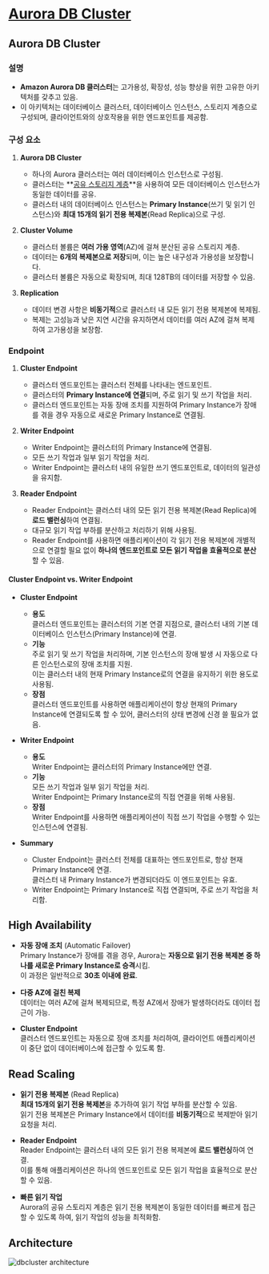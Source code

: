 # [Aurora DB Cluster](https://docs.aws.amazon.com/ko_kr/AmazonRDS/latest/AuroraUserGuide/Aurora.Overview.html)

## Aurora DB Cluster

### 설명
* **Amazon Aurora DB 클러스터**는 고가용성, 확장성, 성능 향상을 위한 고유한 아키텍처를 갖추고 있음.  
* 이 아키텍처는 데이터베이스 클러스터, 데이터베이스 인스턴스, 스토리지 계층으로 구성되며, 클라이언트와의 상호작용을 위한 엔드포인트를 제공함.

### 구성 요소

1. **Aurora DB Cluster**  

    * 하나의 Aurora 클러스터는 여러 데이터베이스 인스턴스로 구성됨.  
    * 클러스터는 **[공유 스토리지 계층](https://github.com/LeeWooJung/AWS-SAA-C03/tree/main/7.%20Database/7-2.%20Amazon%20Aurora/7-2-1.%20High%20Availability%20for%20Amazon%20Aurora)**을 사용하여 모든 데이터베이스 인스턴스가 동일한 데이터를 공유.  
    * 클러스터 내의 데이터베이스 인스턴스는 **Primary Instance**(쓰기 및 읽기 인스턴스)와 **최대 15개의 읽기 전용 복제본**(Read Replica)으로 구성.

2. **Cluster Volume**

    * 클러스터 볼륨은 **여러 가용 영역**(AZ)에 걸쳐 분산된 공유 스토리지 계층.
    * 데이터는 **6개의 복제본으로 저장**되며, 이는 높은 내구성과 가용성을 보장합니다.
    * 클러스터 볼륨은 자동으로 확장되며, 최대 128TB의 데이터를 저장할 수 있음.

3. **Replication**

    * 데이터 변경 사항은 **비동기적**으로 클러스터 내 모든 읽기 전용 복제본에 복제됨.  
    * 복제는 고성능과 낮은 지연 시간을 유지하면서 데이터를 여러 AZ에 걸쳐 복제하여 고가용성을 보장함.

### Endpoint

1. **Cluster Endpoint**

    * 클러스터 엔드포인트는 클러스터 전체를 나타내는 엔드포인트.
    * 클러스터의 **Primary Instance에 연결**되며, 주로 읽기 및 쓰기 작업을 처리.
    * 클러스터 엔드포인트는 자동 장애 조치를 지원하여 Primary Instance가 장애를 겪을 경우 자동으로 새로운 Primary Instance로 연결됨.

2. **Writer Endpoint**

    * Writer Endpoint는 클러스터의 Primary Instance에 연결됨.
    * 모든 쓰기 작업과 일부 읽기 작업을 처리.
    * Writer Endpoint는 클러스터 내의 유일한 쓰기 엔드포인트로, 데이터의 일관성을 유지함.

3. **Reader Endpoint**

    * Reader Endpoint는 클러스터 내의 모든 읽기 전용 복제본(Read Replica)에 **로드 밸런싱**하여 연결됨.
    * 대규모 읽기 작업 부하를 분산하고 처리하기 위해 사용됨.
    * Reader Endpoint를 사용하면 애플리케이션이 각 읽기 전용 복제본에 개별적으로 연결할 필요 없이 **하나의 엔드포인트로 모든 읽기 작업을 효율적으로 분산**할 수 있음.

#### Cluster Endpoint vs. Writer Endpoint

* **Cluster Endpoint**  
    * **용도**  
    클러스터 엔드포인트는 클러스터의 기본 연결 지점으로, 클러스터 내의 기본 데이터베이스 인스턴스(Primary Instance)에 연결.
    * **기능**  
    주로 읽기 및 쓰기 작업을 처리하며, 기본 인스턴스의 장애 발생 시 자동으로 다른 인스턴스로의 장애 조치를 지원.  
    이는 클러스터 내의 현재 Primary Instance로의 연결을 유지하기 위한 용도로 사용됨.
    * **장점**  
    클러스터 엔드포인트를 사용하면 애플리케이션이 항상 현재의 Primary Instance에 연결되도록 할 수 있어, 클러스터의 상태 변경에 신경 쓸 필요가 없음.

* **Writer Endpoint**
    * **용도**  
    Writer Endpoint는 클러스터의 Primary Instance에만 연결.
    * **기능**  
    모든 쓰기 작업과 일부 읽기 작업을 처리.  
    Writer Endpoint는 Primary Instance로의 직접 연결을 위해 사용됨.
    * **장점**  
    Writer Endpoint를 사용하면 애플리케이션이 직접 쓰기 작업을 수행할 수 있는 인스턴스에 연결됨.

* **Summary**

    * Cluster Endpoint는 클러스터 전체를 대표하는 엔드포인트로, 항상 현재 Primary Instance에 연결.  
    클러스터 내 Primary Instance가 변경되더라도 이 엔드포인트는 유효.
    * Writer Endpoint는 Primary Instance로 직접 연결되며, 주로 쓰기 작업을 처리함.

## High Availability

* **자동 장애 조치** (Automatic Failover)  
Primary Instance가 장애를 겪을 경우, Aurora는 **자동으로 읽기 전용 복제본 중 하나를 새로운 Primary Instance로 승격**시킴.  
이 과정은 일반적으로 **30초 이내에 완료**.

* **다중 AZ에 걸친 복제**  
데이터는 여러 AZ에 걸쳐 복제되므로, 특정 AZ에서 장애가 발생하더라도 데이터 접근이 가능.

* **Cluster Endpoint**  
클러스터 엔드포인트는 자동으로 장애 조치를 처리하여, 클라이언트 애플리케이션이 중단 없이 데이터베이스에 접근할 수 있도록 함.

## Read Scaling

* **읽기 전용 복제본** (Read Replica)  
**최대 15개의 읽기 전용 복제본**을 추가하여 읽기 작업 부하를 분산할 수 있음.  
읽기 전용 복제본은 Primary Instance에서 데이터를 **비동기적**으로 복제받아 읽기 요청을 처리.

* **Reader Endpoint**  
Reader Endpoint는 클러스터 내의 모든 읽기 전용 복제본에 **로드 밸런싱**하여 연결.  
이를 통해 애플리케이션은 하나의 엔드포인트로 모든 읽기 작업을 효율적으로 분산할 수 있음.

* **빠른 읽기 작업**  
Aurora의 공유 스토리지 계층은 읽기 전용 복제본이 동일한 데이터를 빠르게 접근할 수 있도록 하여, 읽기 작업의 성능을 최적화함.

## Architecture

![dbcluster architecture](https://github.com/LeeWooJung/AWS-SAA-C03/assets/31682438/1ac9635f-86c6-43ef-be2c-99757eb0062a)